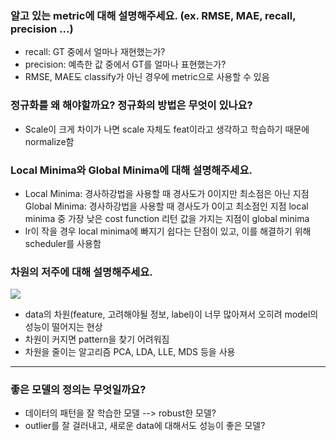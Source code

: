 ### 알고 있는 metric에 대해 설명해주세요. (ex. RMSE, MAE, recall, precision ...)
   - recall: GT 중에서 얼마나 재현했는가?
   - precision: 예측한 값 중에서 GT를 얼마나 표현했는가?
   - RMSE, MAE도 classify가 아닌 경우에 metric으로 사용할 수 있음


### 정규화를 왜 해야할까요? 정규화의 방법은 무엇이 있나요?
   - Scale이 크게 차이가 나면 scale 자체도 feat이라고 생각하고 학습하기 때문에 normalize함


### Local Minima와 Global Minima에 대해 설명해주세요.
   - Local Minima: 경사하강법을 사용할 때 경사도가 0이지만 최소점은 아닌 지점
   Global Minima: 경사하강법을 사용할 때 경사도가 0이고 최소점인 지점
   local minima 중 가장 낮은 cost function 리턴 값을 가지는 지점이 global minima
   - lr이 작을 경우 local minima에 빠지기 쉽다는 단점이 있고, 이를 해결하기 위해 scheduler를 사용함

### 차원의 저주에 대해 설명해주세요.
![](https://images.velog.io/images/hanlyang0522/post/b90eafb0-de2e-44d5-b867-21385cc59446/image.png)
   - data의 차원(feature, 고려해야될 정보, label)이 너무 많아져서 오히려 model의 성능이 떨어지는 현상
   - 차원이 커지면 pattern을 찾기 어려워짐
   - 차원을 줄이는 알고리즘 PCA, LDA, LLE, MDS 등을 사용

---
### 좋은 모델의 정의는 무엇일까요?
   - 데이터의 패턴을 잘 학습한 모델 --> robust한 모델?
   - outlier를 잘 걸러내고, 새로운 data에 대해서도 성능이 좋은 모델?